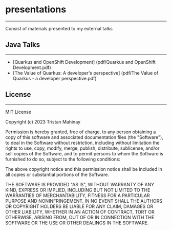 # presentations
<hr>
Consist of materials presented to my external talks

## Java Talks
<hr>

- [Quarkus and OpenShift Development] (pdf/Quarkus and OpenShift Development.pdf)
- [The Value of Quarkus: A developer's perspective] (pdf/The Value of Quarkus - a developer perspective.pdf)

## License
<hr>
MIT License

Copyright (c) 2023 Tristan Mahinay

Permission is hereby granted, free of charge, to any person obtaining a copy
of this software and associated documentation files (the "Software"), to deal
in the Software without restriction, including without limitation the rights
to use, copy, modify, merge, publish, distribute, sublicense, and/or sell
copies of the Software, and to permit persons to whom the Software is
furnished to do so, subject to the following conditions:

The above copyright notice and this permission notice shall be included in all
copies or substantial portions of the Software.

THE SOFTWARE IS PROVIDED "AS IS", WITHOUT WARRANTY OF ANY KIND, EXPRESS OR
IMPLIED, INCLUDING BUT NOT LIMITED TO THE WARRANTIES OF MERCHANTABILITY,
FITNESS FOR A PARTICULAR PURPOSE AND NONINFRINGEMENT. IN NO EVENT SHALL THE
AUTHORS OR COPYRIGHT HOLDERS BE LIABLE FOR ANY CLAIM, DAMAGES OR OTHER
LIABILITY, WHETHER IN AN ACTION OF CONTRACT, TORT OR OTHERWISE, ARISING FROM,
OUT OF OR IN CONNECTION WITH THE SOFTWARE OR THE USE OR OTHER DEALINGS IN THE
SOFTWARE.


